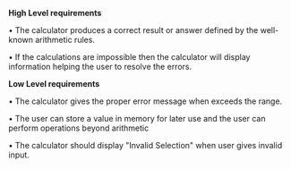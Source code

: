 **High Level requirements**

• The calculator produces a correct result or answer defined by the well-known arithmetic rules.

• If the calculations are impossible then the calculator will display information helping the user to resolve the errors.


**Low Level requirements**

• The calculator gives the proper error message when exceeds the range.

• The user can store a value in memory for later use and the user can perform operations beyond arithmetic

• The calculator should display &quot;Invalid Selection&quot; when user gives invalid input. 
